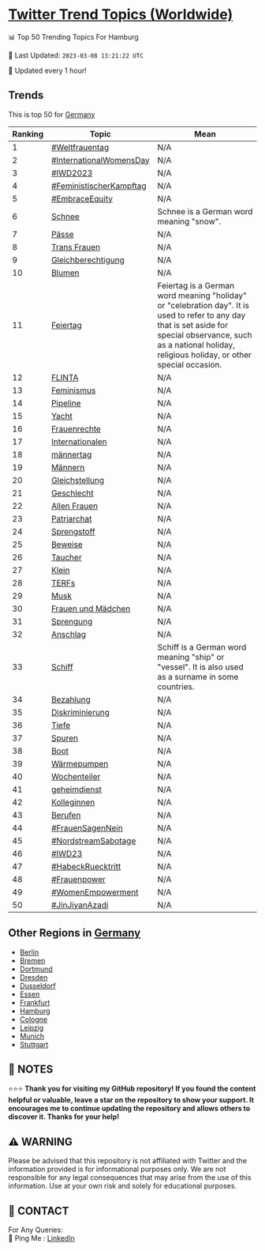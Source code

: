 [Twitter Trend Topics (Worldwide)](https://github.com/ErcinDedeoglu/Twitter-Trend-Topics)
==========


📊 Top 50 Trending Topics For Hamburg

📆 Last Updated: `2023-03-08 13:21:22 UTC`

🔧 Updated every 1 hour!


## Trends

This is top 50 for [Germany](</Germany>)

| Ranking | Topic | Mean |
| ------- | ------------ | ------------ |
| 1 | [#Weltfrauentag](http://twitter.com/search?q=%23Weltfrauentag) | N/A |
| 2 | [#InternationalWomensDay](http://twitter.com/search?q=%23InternationalWomensDay) | N/A |
| 3 | [#IWD2023](http://twitter.com/search?q=%23IWD2023) | N/A |
| 4 | [#FeministischerKampftag](http://twitter.com/search?q=%23FeministischerKampftag) | N/A |
| 5 | [#EmbraceEquity](http://twitter.com/search?q=%23EmbraceEquity) | N/A |
| 6 | [Schnee](http://twitter.com/search?q=Schnee) | Schnee is a German word meaning "snow". |
| 7 | [Pässe](http://twitter.com/search?q=P%c3%a4sse) | N/A |
| 8 | [Trans Frauen](http://twitter.com/search?q=Trans+Frauen) | N/A |
| 9 | [Gleichberechtigung](http://twitter.com/search?q=Gleichberechtigung) | N/A |
| 10 | [Blumen](http://twitter.com/search?q=Blumen) | N/A |
| 11 | [Feiertag](http://twitter.com/search?q=Feiertag) | Feiertag is a German word meaning "holiday" or "celebration day". It is used to refer to any day that is set aside for special observance, such as a national holiday, religious holiday, or other special occasion. |
| 12 | [FLINTA](http://twitter.com/search?q=FLINTA) | N/A |
| 13 | [Feminismus](http://twitter.com/search?q=Feminismus) | N/A |
| 14 | [Pipeline](http://twitter.com/search?q=Pipeline) | N/A |
| 15 | [Yacht](http://twitter.com/search?q=Yacht) | N/A |
| 16 | [Frauenrechte](http://twitter.com/search?q=Frauenrechte) | N/A |
| 17 | [Internationalen](http://twitter.com/search?q=Internationalen) | N/A |
| 18 | [männertag](http://twitter.com/search?q=m%c3%a4nnertag) | N/A |
| 19 | [Männern](http://twitter.com/search?q=M%c3%a4nnern) | N/A |
| 20 | [Gleichstellung](http://twitter.com/search?q=Gleichstellung) | N/A |
| 21 | [Geschlecht](http://twitter.com/search?q=Geschlecht) | N/A |
| 22 | [Allen Frauen](http://twitter.com/search?q=Allen+Frauen) | N/A |
| 23 | [Patriarchat](http://twitter.com/search?q=Patriarchat) | N/A |
| 24 | [Sprengstoff](http://twitter.com/search?q=Sprengstoff) | N/A |
| 25 | [Beweise](http://twitter.com/search?q=Beweise) | N/A |
| 26 | [Taucher](http://twitter.com/search?q=Taucher) | N/A |
| 27 | [Klein](http://twitter.com/search?q=Klein) | N/A |
| 28 | [TERFs](http://twitter.com/search?q=TERFs) | N/A |
| 29 | [Musk](http://twitter.com/search?q=Musk) | N/A |
| 30 | [Frauen und Mädchen](http://twitter.com/search?q=Frauen+und+M%c3%a4dchen) | N/A |
| 31 | [Sprengung](http://twitter.com/search?q=Sprengung) | N/A |
| 32 | [Anschlag](http://twitter.com/search?q=Anschlag) | N/A |
| 33 | [Schiff](http://twitter.com/search?q=Schiff) | Schiff is a German word meaning "ship" or "vessel". It is also used as a surname in some countries. |
| 34 | [Bezahlung](http://twitter.com/search?q=Bezahlung) | N/A |
| 35 | [Diskriminierung](http://twitter.com/search?q=Diskriminierung) | N/A |
| 36 | [Tiefe](http://twitter.com/search?q=Tiefe) | N/A |
| 37 | [Spuren](http://twitter.com/search?q=Spuren) | N/A |
| 38 | [Boot](http://twitter.com/search?q=Boot) | N/A |
| 39 | [Wärmepumpen](http://twitter.com/search?q=W%c3%a4rmepumpen) | N/A |
| 40 | [Wochenteiler](http://twitter.com/search?q=Wochenteiler) | N/A |
| 41 | [geheimdienst](http://twitter.com/search?q=geheimdienst) | N/A |
| 42 | [Kolleginnen](http://twitter.com/search?q=Kolleginnen) | N/A |
| 43 | [Berufen](http://twitter.com/search?q=Berufen) | N/A |
| 44 | [#FrauenSagenNein](http://twitter.com/search?q=%23FrauenSagenNein) | N/A |
| 45 | [#NordstreamSabotage](http://twitter.com/search?q=%23NordstreamSabotage) | N/A |
| 46 | [#IWD23](http://twitter.com/search?q=%23IWD23) | N/A |
| 47 | [#HabeckRuecktritt](http://twitter.com/search?q=%23HabeckRuecktritt) | N/A |
| 48 | [#Frauenpower](http://twitter.com/search?q=%23Frauenpower) | N/A |
| 49 | [#WomenEmpowerment](http://twitter.com/search?q=%23WomenEmpowerment) | N/A |
| 50 | [#JinJiyanAzadi](http://twitter.com/search?q=%23JinJiyanAzadi) | N/A |



## Other Regions in [Germany](</Germany>)

* [Berlin](</Germany/Berlin.md>)
* [Bremen](</Germany/Bremen.md>)
* [Dortmund](</Germany/Dortmund.md>)
* [Dresden](</Germany/Dresden.md>)
* [Dusseldorf](</Germany/Dusseldorf.md>)
* [Essen](</Germany/Essen.md>)
* [Frankfurt](</Germany/Frankfurt.md>)
* [Hamburg](</Germany/Hamburg.md>)
* [Cologne](</Germany/Cologne.md>)
* [Leipzig](</Germany/Leipzig.md>)
* [Munich](</Germany/Munich.md>)
* [Stuttgart](</Germany/Stuttgart.md>)



## 📝 NOTES

⭐⭐⭐ **Thank you for visiting my GitHub repository! If you found the content helpful or valuable, leave a star on the repository to show your support. It encourages me to continue updating the repository and allows others to discover it. Thanks for your help!**


## ⚠️ WARNING

Please be advised that this repository is not affiliated with Twitter and the information provided is for informational purposes only. We are not responsible for any legal consequences that may arise from the use of this information. Use at your own risk and solely for educational purposes.


## 📨 CONTACT

 For Any Queries:  
            🏓 Ping Me : [LinkedIn](https://www.linkedin.com/in/ercindedeoglu/)
